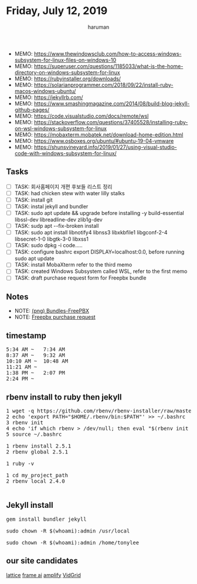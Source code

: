 # Friday, July 12, 2019

<link href='index.css' type='text/css' rel='stylesheet'>
<!-- Start Navbar -->
  <header class="ampstart-headerbar fixed flex justify-start items-center top-0 left-0 right-0 pl2 pr4 ">
    <div role="button" aria-label="open sidebar" on="tap:header-sidebar.toggle" tabindex="0" class="ampstart-navbar-trigger  pr2  ">haruman
    </div>
    
    
  </header>
  
- MEMO: https://www.thewindowsclub.com/how-to-access-windows-subsystem-for-linux-files-on-windows-10
- MEMO: https://superuser.com/questions/1185033/what-is-the-home-directory-on-windows-subsystem-for-linux
- MEMO: https://rubyinstaller.org/downloads/
- MEMO: https://solarianprogrammer.com/2018/09/22/install-ruby-macos-windows-ubuntu/
- MEMO: https://jekyllrb.com/
- MEMO: https://www.smashingmagazine.com/2014/08/build-blog-jekyll-github-pages/ 
- MEMO: https://code.visualstudio.com/docs/remote/wsl
- MEMO: https://stackoverflow.com/questions/37405528/installing-ruby-on-wsl-windows-subsystem-for-linux
- MEMO: https://mobaxterm.mobatek.net/download-home-edition.html
- MEMO: https://www.osboxes.org/ubuntu/#ubuntu-19-04-vmware
- MEMO: https://shunsvineyard.info/2019/01/27/using-visual-studio-code-with-windows-subsystem-for-linux/

## Tasks
- [ ] TASK: 회사홈페이지 개편 후보들 리스트 정리
- [ ] TASK: had chicken stew with water lilly stalks
- [ ] TASK: install git
- [ ] TASK: instal jekyll and bundler
- [ ] TASK: sudo apt update && upgrade before installing -y build-essential libssl-dev libreadline-dev zlib1g-dev
- [ ] TASK: sudp apt --fix-broken install
- [ ] TASK: sudo apt install libnotify4 libnss3 libxkbfile1 libgconf-2-4 libsecret-1-0 libgtk-3-0 libxss1
- [ ] TASK: sudo dpkg -i code.....
- [ ] TASK: configure bashrc export DISPLAY=localhost:0.0, before running sudo apt update
- [ ] TASK: install MobaXterm refer to the third memo
- [ ] TASK: created Windows Subsystem called WSL, refer to the first memo
- [ ] TASK: draft purchase request form for Freepbx bundle

## Notes
- NOTE: [(png) Bundles-FreePBX](./12/Bundles-FreePBX.png)
- NOTE: [Freepbx purchase request](./12/Freepbx_purchase_request.md)

## timestamp
<pre>
5:34 AM ~   7:34 AM
8:37 AM ~   9:32 AM
10:10 AM ~  10:48 AM
11:21 AM ~  
1:38 PM ~   2:07 PM
2:24 PM ~   
</pre>

## rbenv install to ruby then jekyll
<pre>
1 wget -q https://github.com/rbenv/rbenv-installer/raw/master/bin/rbenv-installer -O- | bash
2 echo 'export PATH="$HOME/.rbenv/bin:$PATH"' >> ~/.bashrc
3 rbenv init
4 echo 'if which rbenv > /dev/null; then eval "$(rbenv init -)"; fi' >> ~/.bashrc
5 source ~/.bashrc

1 rbenv install 2.5.1
2 rbenv global 2.5.1

1 ruby -v

1 cd my_project_path
2 rbenv local 2.4.0

</pre>

## Jekyll install

<pre>
gem install bundler jekyll

sudo chown -R $(whoami):admin /usr/local

sudo chown -R $(whoami):admin /home/tonylee
</pre>

## our site candidates
[lattice](https://lattice.com/)
[frame ai](https://frame.ai/)
[amplify](https://aws-amplify.github.io/)
[VidGrid](https://www.vidgrid.com/)
